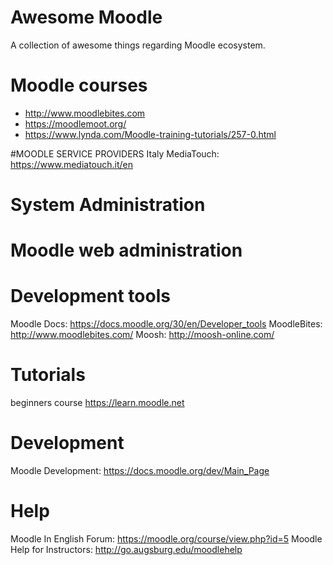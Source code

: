  # Awesome Moodle
 A collection of awesome things regarding Moodle ecosystem.

 # Moodle courses
 * http://www.moodlebites.com
 * https://moodlemoot.org/
 * https://www.lynda.com/Moodle-training-tutorials/257-0.html
 
  #MOODLE SERVICE PROVIDERS
  Italy
MediaTouch: https://www.mediatouch.it/en
 
# System Administration

# Moodle web administration

# Development tools
Moodle Docs: https://docs.moodle.org/30/en/Developer_tools
MoodleBites: http://www.moodlebites.com/
Moosh: http://moosh-online.com/

# Tutorials
beginners course https://learn.moodle.net

# Development
Moodle Development: https://docs.moodle.org/dev/Main_Page

# Help
Moodle In English Forum: https://moodle.org/course/view.php?id=5
Moodle Help for Instructors: http://go.augsburg.edu/moodlehelp
